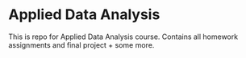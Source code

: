 # Applied Data Analysis
This is repo for Applied Data Analysis course.
Contains all homework assignments and final project + some more.
